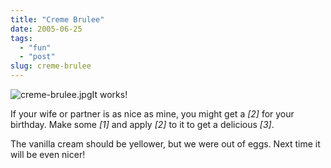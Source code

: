 ```yaml
---
title: "Creme Brulee"
date: 2005-06-25
tags: 
  - "fun"
  - "post"
slug: creme-brulee
---
```


![creme-brulee.jpg](http://codeconsult.ch/bertrand/archives/images/creme-brulee.jpg)It works!

If your wife or partner is as nice as mine, you might get a _\[2\]_ for your birthday. Make some _\[1\]_ and apply _\[2\]_ to it to get a delicious _\[3\]_.

The vanilla cream should be yellower, but we were out of eggs. Next time it will be even nicer!
